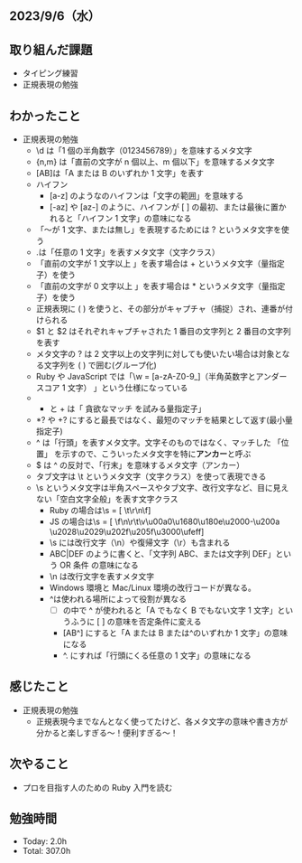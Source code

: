 ## 2023/9/6（水）

## 取り組んだ課題

- タイピング練習
- 正規表現の勉強

## わかったこと

- 正規表現の勉強
  - \d は「1 個の半角数字（0123456789）」を意味するメタ文字
  - {n,m} は「直前の文字が n 個以上、m 個以下」を意味するメタ文字
  - [AB]は「A または B のいずれか 1 文字」を表す
  - ハイフン
    - [a-z] のようなのハイフンは「文字の範囲」を意味する
    - [-az] や [az-] のように、ハイフンが [ ] の最初、または最後に置かれると「ハイフン 1 文字」の意味になる
  - 「～が 1 文字、または無し」を表現するためには ? というメタ文字を使う
  - .は「任意の 1 文字」を表すメタ文字（文字クラス）
  - 「直前の文字が 1 文字以上 」を表す場合は + というメタ文字（量指定子）を使う
  - 「直前の文字が 0 文字以上 」を表す場合は \* というメタ文字（量指定子）を使う
  - 正規表現に ( ) を使うと、その部分がキャプチャ（捕捉）され、連番が付けられる
  - $1 と $2 はそれぞれキャプチャされた 1 番目の文字列と 2 番目の文字列を表す
  - メタ文字の ? は 2 文字以上の文字列に対しても使いたい場合は対象となる文字列を ( ) で囲む(グループ化)
  - Ruby や JavaScript では「\w = [a-zA-Z0-9_]（半角英数字とアンダースコア 1 文字） 」という仕様になっている
  - - と + は「 貪欲なマッチ を試みる量指定子」
  - \*? や +? にすると最長ではなく、最短のマッチを結果として返す(最小量指定子)
  - ^ は「行頭」を表すメタ文字。文字そのものではなく、マッチした 「位置」 を示すので、こういったメタ文字を特に**アンカー**と呼ぶ
  - $ は ^ の反対で、「行末」を意味するメタ文字（アンカー）
  - タブ文字は \t というメタ文字（文字クラス）を使って表現できる
  - \s というメタ文字は半角スペースやタブ文字、改行文字など、目に見えない「空白文字全般」を表す文字クラス
    - Ruby の場合は\s = [ \t\r\n\f]
    - JS の場合は\s = [ \f\n\r\t\v​\u00a0\u1680​\u180e\u2000​-\u200a​\u2028\u2029\u202f\u205f​\u3000\ufeff]
    - \s には改行文字（\n）や復帰文字（\r）も含まれる
    - ABC|DEF のように書くと、「文字列 ABC、または文字列 DEF」という OR 条件 の意味になる
    - \n は改行文字を表すメタ文字
    - Windows 環境と Mac/Linux 環境の改行コードが異なる。
    - ^は使われる場所によって役割が異なる
      - [ ] の中で ^ が使われると「A でもなく B でもない文字 1 文字」というふうに [ ] の意味を否定条件に変える
      - [AB^] にすると「A または B または^のいずれか 1 文字」の意味になる
      - ^. にすれば「行頭にくる任意の 1 文字」の意味になる

## 感じたこと

- 正規表現の勉強
  - 正規表現今までなんとなく使ってたけど、各メタ文字の意味や書き方が分かると楽しすぎる〜！便利すぎる〜！

## 次やること

- プロを目指す人のための Ruby 入門を読む

## 勉強時間

- Today: 2.0h
- Total: 307.0h
